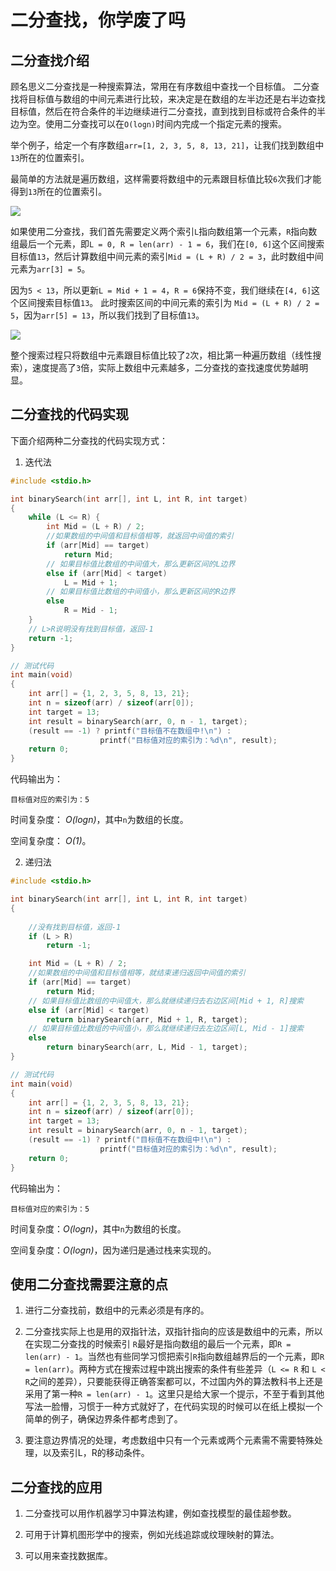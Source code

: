 
# 二分查找，你学废了吗

## 二分查找介绍

顾名思义二分查找是一种搜索算法，常用在有序数组中查找一个目标值。 二分查找将目标值与数组的中间元素进行比较，来决定是在数组的左半边还是右半边查找目标值，然后在符合条件的半边继续进行二分查找，直到找到目标或符合条件的半边为空。使用二分查找可以在`O(logn)`时间内完成一个指定元素的搜索。

举个例子，给定一个有序数组`arr=[1, 2, 3, 5, 8, 13, 21]`，让我们找到数组中`13`所在的位置索引。

最简单的方法就是遍历数组，这样需要将数组中的元素跟目标值比较`6`次我们才能得到`13`所在的位置索引。

![](https://gitee.com/ldtech007/picture/raw/master/datastruct/erfenchazhao01.png)

如果使用二分查找，我们首先需要定义两个索引`L`指向数组第一个元素，`R`指向数组最后一个元素，即`L = 0, R = len(arr) - 1 = 6`，我们在`[0, 6]`这个区间搜索目标值`13`，然后计算数组中间元素的索引`Mid = (L + R) / 2 = 3`，此时数组中间元素为`arr[3] = 5`。

因为`5 < 13`，所以更新`L = Mid + 1 = 4`，`R = 6`保持不变，我们继续在`[4, 6]`这个区间搜索目标值`13`。 此时搜索区间的中间元素的索引为 `Mid = (L + R) / 2 = 5`，因为`arr[5] = 13`，所以我们找到了目标值`13`。

![](https://gitee.com/ldtech007/picture/raw/master/datastruct/erfenchazhao02.png)

整个搜索过程只将数组中元素跟目标值比较了`2`次，相比第一种遍历数组（线性搜索），速度提高了`3`倍，实际上数组中元素越多，二分查找的查找速度优势越明显。


## 二分查找的代码实现

下面介绍两种二分查找的代码实现方式：

1. 迭代法

```c
#include <stdio.h>

int binarySearch(int arr[], int L, int R, int target)
{
	while (L <= R) {
		int Mid = (L + R) / 2;
		//如果数组的中间值和目标值相等，就返回中间值的索引
		if (arr[Mid] == target)
			return Mid;
		// 如果目标值比数组的中间值大，那么更新区间的L边界
		else if (arr[Mid] < target)
			L = Mid + 1;
		// 如果目标值比数组的中间值小，那么更新区间的R边界
		else
			R = Mid - 1;
	}
	// L>R说明没有找到目标值，返回-1
	return -1;
}

// 测试代码
int main(void)
{
	int arr[] = {1, 2, 3, 5, 8, 13, 21};
	int n = sizeof(arr) / sizeof(arr[0]);
	int target = 13;
	int result = binarySearch(arr, 0, n - 1, target);
	(result == -1) ? printf("目标值不在数组中!\n") : 
                    printf("目标值对应的索引为：%d\n", result);
	return 0;
}
```
代码输出为：

```shell
目标值对应的索引为：5
```

时间复杂度： *O(logn)*，其中`n`为数组的长度。

空间复杂度： *O(1)*。

2. 递归法

```c
#include <stdio.h>

int binarySearch(int arr[], int L, int R, int target)
{
	
    //没有找到目标值，返回-1
    if (L > R) 
        return -1;

    int Mid = (L + R) / 2;
    //如果数组的中间值和目标值相等，就结束递归返回中间值的索引
    if (arr[Mid] == target)
        return Mid;
    // 如果目标值比数组的中间值大，那么就继续递归去右边区间[Mid + 1, R]搜索
    else if (arr[Mid] < target)
        return binarySearch(arr, Mid + 1, R, target);       
    // 如果目标值比数组的中间值小，那么就继续递归去左边区间[L, Mid - 1]搜索
    else
        return binarySearch(arr, L, Mid - 1, target); 
}

// 测试代码
int main(void)
{
	int arr[] = {1, 2, 3, 5, 8, 13, 21};
	int n = sizeof(arr) / sizeof(arr[0]);
	int target = 13;
	int result = binarySearch(arr, 0, n - 1, target);
	(result == -1) ? printf("目标值不在数组中!\n") : 
                    printf("目标值对应的索引为：%d\n", result);
	return 0;
}

```
代码输出为：

```shell
目标值对应的索引为：5
```

时间复杂度：*O(logn)*，其中`n`为数组的长度。

空间复杂度：*O(logn)*，因为递归是通过栈来实现的。


## 使用二分查找需要注意的点

1. 进行二分查找前，数组中的元素必须是有序的。

2. 二分查找实际上也是用的双指针法，双指针指向的应该是数组中的元素，所以在实现二分查找的时候索引 `R`最好是指向数组的最后一个元素，即`R = len(arr) - 1`。当然也有些同学习惯把索引`R`指向数组越界后的一个元素，即`R = len(arr)`。两种方式在搜索过程中跳出搜索的条件有些差异（`L <= R` 和 `L < R`之间的差异），只要能获得正确答案都可以，不过国内外的算法教科书上还是采用了第一种`R = len(arr) - 1`。这里只是给大家一个提示，不至于看到其他写法一脸懵，习惯于一种方式就好了，在代码实现的时候可以在纸上模拟一个简单的例子，确保边界条件都考虑到了。

3. 要注意边界情况的处理，考虑数组中只有一个元素或两个元素需不需要特殊处理，以及索引L，R的移动条件。

## 二分查找的应用

1. 二分查找可以用作机器学习中算法构建，例如查找模型的最佳超参数。

2. 可用于计算机图形学中的搜索，例如光线追踪或纹理映射的算法。

3. 可以用来查找数据库。

